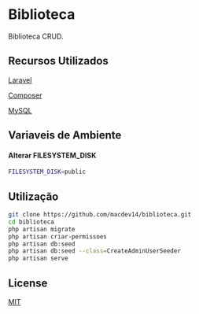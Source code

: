 # Biblioteca

Biblioteca CRUD.

## Recursos Utilizados

[Laravel](https://laravel.com/docs/5.8/installation)

[Composer](https://getcomposer.org)

[MySQL](https://www.mysql.com)

## Variaveis de Ambiente

#### Alterar FILESYSTEM_DISK 

```bash
FILESYSTEM_DISK=public
```

## Utilização



```bash
git clone https://github.com/macdev14/biblioteca.git
cd biblioteca 
php artisan migrate
php artisan criar-permissoes
php artisan db:seed
php artisan db:seed --class=CreateAdminUserSeeder
php artisan serve
```


## License

[MIT](https://choosealicense.com/licenses/mit/)